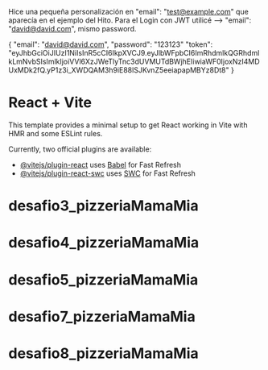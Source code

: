 Hice una pequeña personalización en "email": "test@example.com" que aparecía en el ejemplo del Hito.
Para el Login con JWT utilicé --> "email": "david@david.com", mismo password.


{
  "email": "david@david.com",
  "password": "123123"
  "token": "eyJhbGciOiJIUzI1NiIsInR5cCI6IkpXVCJ9.eyJlbWFpbCI6ImRhdmlkQGRhdmlkLmNvbSIsImlkIjoiVVl6XzJWeTlyTnc3dUVMUTdBWjhEIiwiaWF0IjoxNzI4MDUxMDk2fQ.yP1z3i_XWDQAM3h9iE88lSJKvnZ5eeiapapMBYz8Dt8"
}


# React + Vite

This template provides a minimal setup to get React working in Vite with HMR and some ESLint rules.

Currently, two official plugins are available:

- [@vitejs/plugin-react](https://github.com/vitejs/vite-plugin-react/blob/main/packages/plugin-react/README.md) uses [Babel](https://babeljs.io/) for Fast Refresh
- [@vitejs/plugin-react-swc](https://github.com/vitejs/vite-plugin-react-swc) uses [SWC](https://swc.rs/) for Fast Refresh
# desafio3_pizzeriaMamaMia
# desafio4_pizzeriaMamaMia
# desafio5_pizzeriaMamaMia
# desafio7_pizzeriaMamaMia
# desafio8_pizzeriaMamaMia
